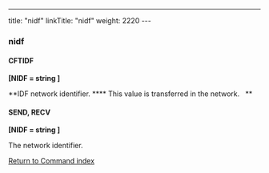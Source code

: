 ---
title: "nidf"
linkTitle: "nidf"
weight: 2220
--- <span id="nidf"></span>

### nidf

#### CFTIDF

**[NIDF = string ]**

**IDF
network identifier. **** This value is transferred in the network.
  **

#### SEND, RECV

**[NIDF = string ]**

The network identifier.

[Return to Command index](../../)
